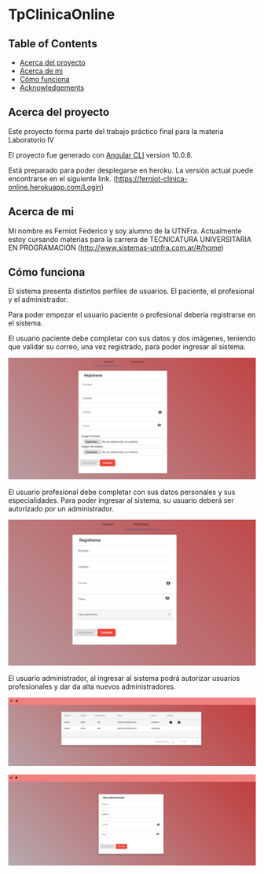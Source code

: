 # TpClinicaOnline

<!-- TABLE OF CONTENTS -->
## Table of Contents

* [Acerca del proyecto](#acerca-del-proyecto)
* [Acerca de mi](#acerca-de-mi)
* [Cómo funciona](#como-funciona)
* [Acknowledgements](#acknowledgements)

## Acerca del proyecto

Este proyecto forma parte del trabajo práctico final para la materia Laboratorio IV

El proyecto fue generado con [Angular CLI](https://github.com/angular/angular-cli) version 10.0.8.

Está preparado para poder desplegarse en heroku. La versión actual puede encontrarse en el siguiente link. (https://ferniot-clinica-online.herokuapp.com/Login)


## Acerca de mi

Mi nombre es Ferniot Federico y soy alumno de la UTNFra. Actualmente estoy cursando materias para la carrera de TECNICATURA UNIVERSITARIA EN PROGRAMACIÓN
(http://www.sistemas-utnfra.com.ar/#/home)


## Cómo funciona

El sistema presenta distintos perfiles de usuarios. El paciente, el profesional y el administrador.

Para poder empezar el usuario paciente o profesional debería registrarse en el sistema.

El usuario paciente debe completar con sus datos y dos imágenes, teniendo que validar su correo, una vez registrado, para poder ingresar al sistema.

![registro1](https://github.com/federicoferniot/tp_clinica_online/blob/main/screenshots/registro1.png)

El usuario profesional debe completar con sus datos personales y sus especialidades. Para poder ingresar al sistema, su usuario deberá ser autorizado por un administrador.

![registro2](https://github.com/federicoferniot/tp_clinica_online/blob/main/screenshots/registro2.png)

El usuario administrador, al ingresar al sistema podrá autorizar usuarios profesionales y dar da alta nuevos administradores.

![autorizar](https://github.com/federicoferniot/tp_clinica_online/blob/main/screenshots/autorizar.png)

![adminalta](https://github.com/federicoferniot/tp_clinica_online/blob/main/screenshots/adminalta.png)